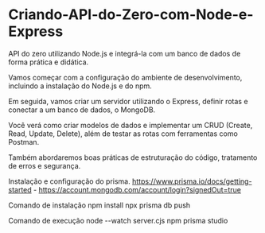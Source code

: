 # Criando-API-do-Zero-com-Node-e-Express

API do zero utilizando Node.js e integrá-la com um banco de dados de forma prática e didática. 

Vamos começar com a configuração do ambiente de desenvolvimento, incluindo a instalação do Node.js e do npm. 

Em seguida, vamos criar um servidor utilizando o Express, definir rotas e conectar a um banco de dados, o MongoDB.

Você verá como criar modelos de dados e implementar um CRUD (Create, Read, Update, Delete), além de testar as rotas com ferramentas como Postman. 

Também abordaremos boas práticas de estruturação do código, tratamento de erros e segurança.

Instalação e configuração do prisma. https://www.prisma.io/docs/getting-started - https://account.mongodb.com/account/login?signedOut=true


Comando de instalação 
npm install
npx prisma db push

Comando de execução
node --watch server.cjs
npm prisma studio
